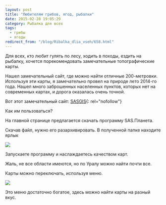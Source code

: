 ```yaml
---
layout: post
title: "Любителям грибов, ягод, рыбалки"
date: 2015-02-28 19:05:29
category: Рыбалка для всех
tags:
  - грибы
  - ягоды
redirect_from: "/blog/Ribalka_dlia_vseh/658.html"
---
```

Для всех, кто любит гулять по лесу, ходить в походы, ездить на рыбалку,
хочется порекомендовать замечательные топографические карты.

Нашел замечательный сайт, где можно найти отличные 200-метровки.
Используя эти карты, я замечательно провел на природе лето 2014-го года.
Нашел много заброшенных населенных пунктов, которых нет на современных
картах, и дорога оказалась очень точной.

Вот этот замечательный сайт: [SASGIS][1]{: rel="nofollow"}

Как им пользоваться?

На главной странице предлагается скачать программу SAS.Планета.

Скачав файл, нужно его разархивировать. В полученной папке находите
ярлык

![](http://fishingguru.ru/uploads/images/00/00/01/2015/02/28/aa882e.jpg)

Запускаете программу и наслаждаетесь качеством карт.

Жаль, не все области имеются, но по Уралу можно найти почти все.

Карты можно переключать, используя меню.

![](https://img-fotki.yandex.ru/get/15540/13906080.50/0_9e21c_391974a3_XL.jpg)

Это меню достаточно богатое, здесь можно найти карты на разный вкус.

[1]: http://sasgis.org/
